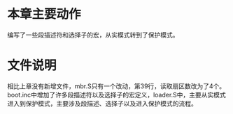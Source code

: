 # 本章主要动作
编写了一些段描述符和选择子的宏，从实模式转到了保护模式。  
# 文件说明
相比上章没有新增文件，mbr.S只有一个改动，第39行，读取扇区数改为了4个。boot.inc中增加了许多段描述符以及选择子的宏定义，loader.S中，主要从实模式进入到保护模式，主要涉及段描述、选择子以及进入保护模式的流程。
